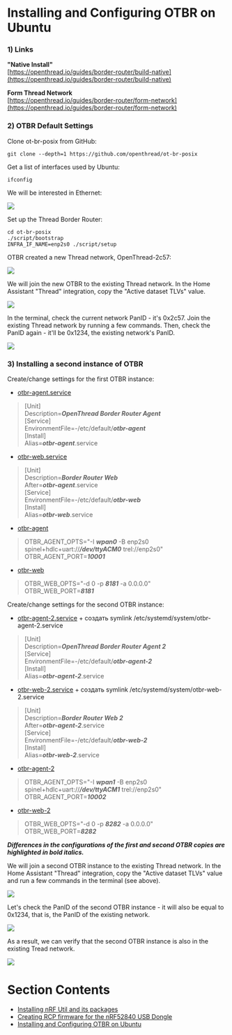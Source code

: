 # Installing and Configuring OTBR on Ubuntu

### 1) Links
**"Native Install"**  
[https://openthread.io/guides/border-router/build-native](https://openthread.io/guides/border-router/build-native)  
  
**Form Thread Network**  
[https://openthread.io/guides/border-router/form-network](https://openthread.io/guides/border-router/form-network)  

### 2) OTBR Default Settings
Clone ot-br-posix from GitHub:
~~~
git clone --depth=1 https://github.com/openthread/ot-br-posix
~~~
Get a list of interfaces used by Ubuntu:
~~~
ifconfig
~~~
We will be interested in Ethernet:  
  
![](images/ubuntu_ifconfig.png)  
  
Set up the Thread Border Router:
~~~
cd ot-br-posix
./script/bootstrap
INFRA_IF_NAME=enp2s0 ./script/setup
~~~
OTBR created a new Thread network, OpenThread-2c57:  
  
![](images/nrf52840_rcp_otbr_in_HA.png)  

We will join the new OTBR to the existing Thread network. In the Home Assistant "Thread" integration, copy the "Active dataset TLVs" value.  
  
![](images/nrf52840_rcp_otbr_dataset_from_HA.png)  
  
In the terminal, check the current network PanID - it's 0x2c57. Join the existing Thread network by running a few commands. Then, check the PanID again - it'll be 0x1234, the existing network's PanID.  
  
![](images/nrf52840_rcp_otbr_join_thread.png)  

### 3) Installing a second instance of OTBR

Create/change settings for the first OTBR instance:  
- [otbr-agent.service](ubuntu/usr/lib/systemd/system/otbr-agent.service)
> \[Unit\]  
> Description=***OpenThread Border Router Agent***  
> \[Service\]  
> EnvironmentFile=-/etc/default/***otbr-agent***  
> \[Install\]  
> Alias=***otbr-agent***.service  
- [otbr-web.service](ubuntu/usr/lib/systemd/system/otbr-web.service)
> \[Unit\]  
> Description=***Border Router Web***  
> After=***otbr-agent***.service  
> \[Service\]  
> EnvironmentFile=-/etc/default/***otbr-web***  
> \[Install\]  
> Alias=***otbr-web***.service  
- [otbr-agent](ubuntu/etc/default/otbr-agent)
> OTBR_AGENT_OPTS="-I ***wpan0*** -B enp2s0 spinel+hdlc+uart://***/dev/ttyACM0*** trel://enp2s0"  
> OTBR_AGENT_PORT=***10001***  
- [otbr-web](ubuntu/etc/default/otbr-web)
> OTBR_WEB_OPTS="-d 0 -p ***8181*** -a 0.0.0.0"  
> OTBR_WEB_PORT=***8181***  

Create/change settings for the second OTBR instance:  
- [otbr-agent-2.service](ubuntu/usr/lib/systemd/system/otbr-agent-2.service) + создать symlink /etc/systemd/system/otbr-agent-2.service
> \[Unit\]  
> Description=***OpenThread Border Router Agent 2***  
> \[Service\]  
> EnvironmentFile=-/etc/default/***otbr-agent-2***  
> \[Install\]  
> Alias=***otbr-agent-2***.service  
- [otbr-web-2.service](ubuntu/usr/lib/systemd/system/otbr-web-2.service) + создать symlink /etc/systemd/system/otbr-web-2.service
> \[Unit\]  
> Description=***Border Router Web 2***  
> After=***otbr-agent-2***.service  
> \[Service\]  
> EnvironmentFile=-/etc/default/***otbr-web-2***  
> \[Install\]  
> Alias=***otbr-web-2***.service  
- [otbr-agent-2](ubuntu/etc/default/otbr-agent-2)
> OTBR_AGENT_OPTS="-I ***wpan1*** -B enp2s0 spinel+hdlc+uart://***/dev/ttyACM1*** trel://enp2s0"  
> OTBR_AGENT_PORT=***10002***  
- [otbr-web-2](ubuntu/etc/default/otbr-web-2)
> OTBR_WEB_OPTS="-d 0 -p ***8282*** -a 0.0.0.0"  
> OTBR_WEB_PORT=***8282***  
  
***Differences in the configurations of the first and second OTBR copies are highlighted in bold italics.***  
  
We will join a second OTBR instance to the existing Thread network. In the Home Assistant "Thread" integration, copy the "Active dataset TLVs" value and run a few commands in the terminal (see above).  
  
![](images/nrf52840_rcp_otbr_cli_for_2_instances.png)  
  
Let's check the PanID of the second OTBR instance - it will also be equal to 0x1234, that is, the PanID of the existing network.  
  
![](images/nrf52840_rcp_otbr_cli_for_2_instances_final.png)  
  
As a result, we can verify that the second OTBR instance is also in the existing Tread network.  
  
![](images/nrf52840_rcp_otbr_in_HA_final.png)  
    
  
# Section Contents
- [Installing nRF Util and its packages](01_nrfutil.md)  
- [Creating RCP firmware for the nRF52840 USB Dongle](02_firmware.md)  
- [Installing and Configuring OTBR on Ubuntu](03_otbr.md)  
  